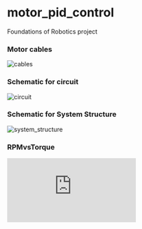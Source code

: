 # motor_pid_control
Foundations of Robotics project
### Motor cables
![cables](https://github.com/parisChatz/motor_pid_control/blob/master/cables.png "cables")
### Schematic for circuit
![circuit](https://github.com/parisChatz/motor_pid_control/blob/master/circuit_diagram.png "circuit")
### Schematic for System Structure
![system_structure](https://github.com/parisChatz/motor_pid_control/blob/master/system_structure.png "system_structure")
### RPMvsTorque 
![rpmvstorque](https://github.com/parisChatz/motor_pid_control/blob/master/torque_vs_rpm.pdf "rpmvstorque")
